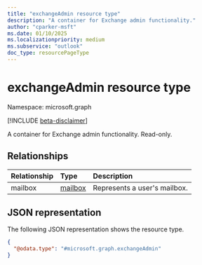 ```yaml
---
title: "exchangeAdmin resource type"
description: "A container for Exchange admin functionality."
author: "cparker-msft"
ms.date: 01/10/2025
ms.localizationpriority: medium
ms.subservice: "outlook"
doc_type: resourcePageType
---
```


# exchangeAdmin resource type

Namespace: microsoft.graph

[!INCLUDE [beta-disclaimer](../../includes/beta-disclaimer.md)]

A container for Exchange admin functionality. Read-only.

## Relationships
|Relationship|Type|Description|
|:---|:---|:---|
|mailbox|[mailbox](../resources/mailbox.md)|Represents a user's mailbox.|

## JSON representation
The following JSON representation shows the resource type.
<!-- {
  "blockType": "resource",
  "@odata.type": "microsoft.graph.exchangeAdmin",
  "openType": false
}
-->
``` json
{
  "@odata.type": "#microsoft.graph.exchangeAdmin"
}
```
